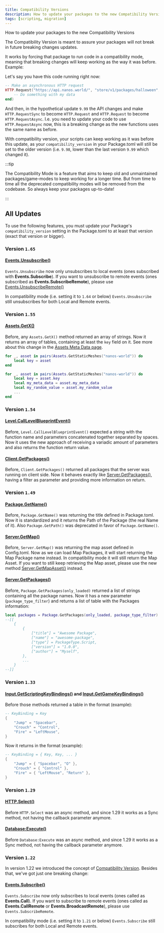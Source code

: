```yaml
---
title: Compatibility Versions
description: How to update your packages to the new Compatibility Versions
tags: [scripting, migration]
---
```


How to update your packages to the new Compatibility Versions


The Compatibility Version is meant to assure your packages will not break in future breaking changes updates.

It works by forcing that package to run code in a compatibility mode, meaning that breaking changes will keep working as the way it was before. Example:

Let's say you have this code running right now:

```lua showLineNumbers
-- Make an asynchronous HTTP request
HTTP.Request("https://api.nanos.world/", "store/v1/packages/halloween", "GET", "", "application/json", false, {}, function(status, data)
    -- Do something with my data
end)
```

And then, in the hypothetical update `9.99` the API changes and make `HTTP.RequestSync` to become `HTTP.Request` and `HTTP.Request` to become `HTTP.RequestAsync`. I.e. you need to update your code to use `HTTP.RequestAsync` now, this is a breaking change as the new functions uses the same name as before.

With compatibility version, your scripts can keep working as it was before this update, as your `compatibility_version` in your Package.toml will still be set to the older version (i.e. `9.98`, lower than the last version `9.99` which changed it).

:::tip

The Compatibility Mode is a feature that aims to keep old and unmaintained packages/game-modes to keep working for a longer time. But from time to time all the deprecated compatibility modes will be removed from the codebase. So always keep your packages up-to-date!

:::


## All Updates

To use the following features, you must update your Package's `compatibility_version` setting in the Package.toml to at least that version (exact that version or bigger).


### Version `1.65`


#### [Events.Unsubscribe()](/scripting-reference/static-classes/events.mdx#static-function-unsubscribe)

`Events.Unsubscribe` now only unsubscribes to local events (ones subscribed with **Events.Subscribe**). If you want to unsubscribe to remote events (ones subscribed as **Events.SubscribeRemote**), please use [Events.UnsubscribeRemote()](/scripting-reference/static-classes/events.mdx#static-function-unsubscriberemote)

In compatibility mode (i.e. setting it to `1.64` or below) `Events.Unsubscribe` still unsubscribes for both Local and Remote events.


### Version `1.55`


#### [Assets.GetX()](/scripting-reference/static-classes/assets.mdx)

Before, any `Assets.GetX()` method returned an array of strings. Now it returns an array of tables, containing at least the `key` field on it. See more about this change in the [Assets Meta Data page](/core-concepts/assets.mdx#asset-meta-data).

```lua title="Before" showLineNumbers
for _, asset in pairs(Assets.GetStaticMeshes("nanos-world")) do
	local key = asset
end
```

```lua title="After" showLineNumbers
for _, asset in pairs(Assets.GetStaticMeshes("nanos-world")) do
	local key = asset.key
	local my_meta_data = asset.my_meta_data
	local my_random_value = asset.my_random_value
	...
end
```


### Version `1.54`


#### [Level.CallLevelBlueprintEvent()](/scripting-reference/static-classes/level.mdx#static-function-calllevelblueprintevent)

Before, `Level.CallLevelBlueprintEvent()` expected a string with the function name and parameters concatenated together separated by spaces. Now it uses the new approach of receiving a variadic amount of parameters and also returns the function return value.


#### [Client.GetPackages()](/scripting-reference/static-classes/client.mdx#static-function-getpackages)

Before, `Client.GetPackages()` returned all packages that the server was running on client side. Now it behaves exactly like [Server.GetPackages()](/scripting-reference/static-classes/server.mdx#static-function-getpackages), having a filter as parameter and providing more information on return.


### Version `1.49`


#### [Package.GetName()](/scripting-reference/static-classes/package.mdx#static-function-getname)

Before, `Package.GetName()` was returning the title defined in Package.toml. Now it is standardized and it returns the Path of the Package (the real Name of it). Also `Package.GetPath()` was deprecated in favor of `Package.GetName()`.


#### [Server.GetMap()](/scripting-reference/static-classes/server.mdx#static-function-getmap)

Before, `Server.GetMap()` was returning the map asset defined in Config.toml. Now as we can load Map Packages, it will start returning the Map Package name instead. In compatibility mode it will still return the Map Asset. If you want to still keep retrieving the Map asset, please use the new method [Server.GetMapAsset()](/scripting-reference/static-classes/server.mdx#static-function-getmapasset) instead.


#### [Server.GetPackages()](/scripting-reference/static-classes/server.mdx#static-function-getpackages)

Before, `Package.GetPackages(only_loaded)` returned a list of strings containing all the package names. Now it has a new parameter (`package_type_filter`) and returns a list of table with the Packages information:

```lua showLineNumbers
local packages = Package.GetPackages(only_loaded, package_type_filter)
--[[
	{
		{
			["title"] = "Awesome Package",
			["name"] = "awesome-package",
			["type"] = PackageType.Script,
			["version"] = "1.0.0",
			["author"] = "Myself",
		},
		...
	}
--]]
```


### Version `1.33`


#### [Input.GetScriptingKeyBindings()](/scripting-reference/static-classes/input.mdx#static-function-getscriptingkeybindings) and [Input.GetGameKeyBindings()](/scripting-reference/static-classes/input.mdx#static-function-getgamekeybindings)

Before those methods returned a table in the format (example):

```lua
-- KeyBinding = Key
{
	"Jump" = "Spacebar",
	"Crouch" = "Control",
	"Fire" = "LeftMouse",
}
```

Now it returns in the format (example):

```lua
-- KeyBinding = { Key, Key, ... }
{
	"Jump" = { "Spacebar", "O" },
	"Crouch" = { "Control" },
	"Fire" = { "LeftMouse", "Return" },
}
```


### Version `1.29`


#### [HTTP.Select()](/scripting-reference/static-classes/http.mdx#static-function-select)

Before `HTTP.Select` was an async method, and since 1.29 it works as a Sync method, not having the callback parameter anymore.


#### [Database:Execute()](/scripting-reference/classes/database.mdx#function-execute)

Before `Database:Execute` was an async method, and since 1.29 it works as a Sync method, not having the callback parameter anymore.


### Version `1.22`

In version 1.22 we introduced the concept of [Compatibility Version](/core-concepts/packages/packages-guide.mdx#compatibility-version). Besides that, we've got just one breaking change:


#### [Events.Subscribe()](/scripting-reference/static-classes/events.mdx#static-function-subscribe)

`Events.Subscribe` now only subscribes to local events (ones called as **Events.Call**). If you want to subscribe to remote events (ones called as **Events.CallRemote** or **Events.BroadcastRemote**), please use `Events.SubscribeRemote`.

In compatibility mode (i.e. setting it to `1.21` or below) `Events.Subscribe` still subscribes for both Local and Remote events.